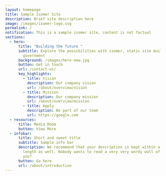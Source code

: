 ```yaml
---
layout: homepage
title: Sample Isomer Site
description: Brief site description here
image: /images/isomer-logo.svg
permalink: /
notification: This is a sample isomer site, content is not factual
sections:
  - hero:
      title: "Building the future "
      subtitle: Explore the possibilities with isomer, static site builder for the
        government
      background: /images/hero-new.jpg
      button: Get in touch
      url: /contact-us/
      key_highlights:
        - title: Vision
          description: Our company vision
          url: /about/overview/vision
        - title: Mission
          description: Our company mission
          url: /about/overview/mission
        - title: Apply
          description: Be part of our team
          url: https://google.com
  - resources:
      title: Media Room
      button: View More
  - infobar:
      title: Short and sweet title
      subtitle: Sample info bar
      description: We recommend that your description is kept within a reasonable
        length as well. Nobody wants to read a very very wordy wall of text. Do
        you?
      button: Go here
      url: /about/introduction
---
```

